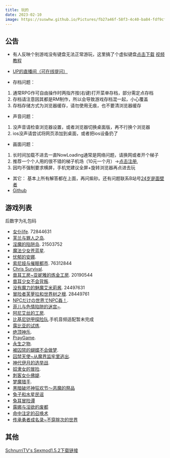 ```yaml
---
title: 玩的
date: 2023-02-10
image: https://suswhw.github.io/Pictures/fb27a46f-58f3-4c40-ba84-fdf9cf8ac528.jpg
---
```


## 公告

*   有人反映个别游戏没有键盘无法正常游玩，这里搞了个虚拟键盘[点击下载](https://wwm.lanzouy.com/ix1TA09muc9i) [视频教程](https://www.bilibili.com/video/BV1rY4y1c7gF?spm_id_from=333.999.list.card_archive.click&vd_source=801795c39b69f97463626c47636619c6)

*   [UP的直播间（可在线提问）](https://live.bilibili.com/h5/25002061)
*   存档问题：
1. 通常RPG作可自由操作时两指齐按(右键)打开菜单存档，部分需定点存档
2. 存档请注意因其都是RM制作，所以会导致游戏存档混一起，小心覆盖
3. 存档存储方式为浏览器缓存，请勿使用无痕，也不要清浏览器缓存

* 声音问题：
1. 没声音请检查浏览器设置，或者浏览器切换桌面版，再不行换个浏览器
2. ios没声请尝试将网页添加到桌面，或者把ios设备扔了

* 画面问题：
1. 长时间加载不进去一直NowLoading通常是网络问题，请换网或者开个梯子 
2. 推荐一个个人用的很不错的梯子机场（10元一个月）→[点击注册](https://www.efcloud.cc/#/register?code=51iZI5KU),
3. 因均不强制要求横屏，手机党建议全屏+旋转浏览器再点进去玩

* 其它：
基本上所有解答都在上面，再问紫砂。还有问题联系B站号[24岁是面壁者](https://space.bilibili.com/383769313/)
*   [Github](https://github.com/amemei)

## 游戏列表

后数字为礼包码
*   [女仆life](https://amemei.github.io/MaidLife/). 72844631
*   [芙兰与罪人之岛](https://amemei.github.io/FuranToZaininNoSima/index.html).
*   [淫魔的陷阱岛](https://amemei.github.io/TrapIsland/index.html). 21503752
*   [魔法少女苍蓝星](https://amemei.github.io/Cang-LAN-STAR/index.html).
*   [忧郁的安娜](https://amemei.github.io/melancholianna/index.html).
*   [索尼娅与催眠都市](https://amemei.github.io/HypnoticCity/index.html). 76312844
*   [Chris Survival](https://amemei.github.io/ChrisSurvival/index.html).
*   [兽耳工房~亚妮雅的炼金工房](https://amemei.github.io/AnimalEarWorkshop/index.html). 20190544
*   [兽耳少女不会背叛](https://amemei.github.io/Beasteargirl/index.html).
*   [没有魔力的魅魔艾米莉酱](https://amemei.github.io/Emily/index.html). 24497631
*   [冒险者芙萝拉和世界树之根](https://amemei.github.io/Yggdrasill/index.html). 28449761
*   [NPCだけの世界でNPC姦！](https://amemei.github.io/NPC/index.html).
*   [菲儿与色情陷阱的迷宫~](https://amemei.github.io/GUARDIANSTRAP/index.html).
*   [阿尼艾丝的工房](https://amemei.github.io/Anies/index.html).
*   [比基尼铠甲探险队](https://amemei.github.io/BikiniArmor/index.html).手机音频适配暂未完成
*   [露比亚的试炼](https://amemei.github.io/Rubia/index.html).
*   [绝顶神乐](https://amemei.github.io/Kagura/).
*   [PrayGame](https://amemei.github.io/PrayGame/).
*   [永生之物](https://amemei.github.io/Ambrosia/).
*   [被囚禁的蝴蝶不会做梦](https://amemei.github.io/butterfly/).
*   [囚禁天使~从魔界监牢里逃出](https://amemei.github.io/ImprisonedAngel/).
*   [神代伊月的选举战](https://amemei.github.io/Electoralwarfare/).
*   [奴隶女的冒险](https://amemei.github.io/slave/).
*   [刺客女仆佛媞](https://amemei.github.io/Assassinmaid/).
*   [梦魔猎手](https://amemei.github.io/NightmareHunter/).
*   [黑暗破坏神狂欢节～恶魔的祭品](https://amemei.github.io/Diablo)
*   [兔子和水星民谣](https://suswhw.github.io/MECHANICA)
*   [兔耳冒险谭](https://suswhw.github.io/TRMXT)
*   [露娜与淫欲的废都](https://suswhw.github.io/LNYYYDFD)
*   [命中注定的召唤术](https://suswhw.github.io/MZZDDZHS)
*   [传承勇者成名录~不穿胖次的世界](https://suswhw.github.io/CCYZCMLBCPCDSJ)

## 其他

[SchnurriTV's Sexmod1.5.2下载链接](https://www.file4.net/f-1xxP)
